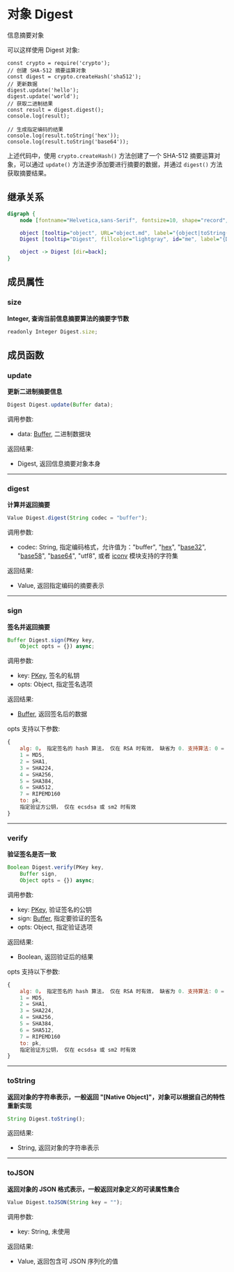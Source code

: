 # 对象 Digest
信息摘要对象

可以这样使用 Digest 对象:
```
const crypto = require('crypto');
// 创建 SHA-512 摘要运算对象
const digest = crypto.createHash('sha512');
// 更新数据
digest.update('hello');
digest.update('world');
// 获取二进制结果
const result = digest.digest();
console.log(result);

// 生成指定编码的结果
console.log(result.toString('hex'));
console.log(result.toString('base64'));
```
上述代码中，使用 `crypto.createHash()` 方法创建了一个 SHA-512 摘要运算对象，可以通过 `update()` 方法逐步添加要进行摘要的数据，并通过 `digest()` 方法获取摘要结果。

## 继承关系
```dot
digraph {
    node [fontname="Helvetica,sans-Serif", fontsize=10, shape="record", style="filled", fillcolor="white"];

    object [tooltip="object", URL="object.md", label="{object|toString()\ltoJSON()\l}"];
    Digest [tooltip="Digest", fillcolor="lightgray", id="me", label="{Digest|size\l|update()\ldigest()\lsign()\lverify()\l}"];

    object -> Digest [dir=back];
}
```

## 成员属性
        
### size
**Integer, 查询当前信息摘要算法的摘要字节数**

```JavaScript
readonly Integer Digest.size;
```

## 成员函数
        
### update
**更新二进制摘要信息**

```JavaScript
Digest Digest.update(Buffer data);
```

调用参数:
* data: [Buffer](Buffer.md), 二进制数据块

返回结果:
* Digest, 返回信息摘要对象本身

--------------------------
### digest
**计算并返回摘要**

```JavaScript
Value Digest.digest(String codec = "buffer");
```

调用参数:
* codec: String, 指定编码格式，允许值为："buffer", "[hex](../../module/ifs/hex.md)", "[base32](../../module/ifs/base32.md)", "[base58](../../module/ifs/base58.md)", "[base64](../../module/ifs/base64.md)", "utf8", 或者 [iconv](../../module/ifs/iconv.md) 模块支持的字符集

返回结果:
* Value, 返回指定编码的摘要表示

--------------------------
### sign
**签名并返回摘要**

```JavaScript
Buffer Digest.sign(PKey key,
    Object opts = {}) async;
```

调用参数:
* key: [PKey](PKey.md), 签名的私钥
* opts: Object, 指定签名选项

返回结果:
* [Buffer](Buffer.md), 返回签名后的数据

opts 支持以下参数:

```JavaScript
{
    alg: 0， 指定签名的 hash 算法， 仅在 RSA 时有效， 缺省为 0. 支持算法: 0 = NONE,
    1 = MD5,
    2 = SHA1,
    3 = SHA224,
    4 = SHA256,
    5 = SHA384,
    6 = SHA512,
    7 = RIPEMD160
    to: pk,
    指定验证方公钥， 仅在 ecsdsa 或 sm2 时有效
}
```

--------------------------
### verify
**验证签名是否一致**

```JavaScript
Boolean Digest.verify(PKey key,
    Buffer sign,
    Object opts = {}) async;
```

调用参数:
* key: [PKey](PKey.md), 验证签名的公钥
* sign: [Buffer](Buffer.md), 指定要验证的签名
* opts: Object, 指定验证选项

返回结果:
* Boolean, 返回验证后的结果

opts 支持以下参数:

```JavaScript
{
    alg: 0， 指定签名的 hash 算法， 仅在 RSA 时有效， 缺省为 0. 支持算法: 0 = NONE,
    1 = MD5,
    2 = SHA1,
    3 = SHA224,
    4 = SHA256,
    5 = SHA384,
    6 = SHA512,
    7 = RIPEMD160
    to: pk,
    指定验证方公钥， 仅在 ecsdsa 或 sm2 时有效
}
```

--------------------------
### toString
**返回对象的字符串表示，一般返回 "[Native Object]"，对象可以根据自己的特性重新实现**

```JavaScript
String Digest.toString();
```

返回结果:
* String, 返回对象的字符串表示

--------------------------
### toJSON
**返回对象的 JSON 格式表示，一般返回对象定义的可读属性集合**

```JavaScript
Value Digest.toJSON(String key = "");
```

调用参数:
* key: String, 未使用

返回结果:
* Value, 返回包含可 JSON 序列化的值

